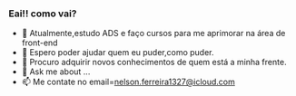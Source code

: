 ###  Eai!! como vai?
- 🌱 Atualmente,estudo ADS e faço cursos para me aprimorar na área de front-end
- 👯  Espero poder ajudar quem eu puder,como puder.
- 🤔 Procuro adquirir novos conhecimentos de quem  está a minha frente.
- 💬 Ask me about ...
- 📫 Me contate  no email=nelson.ferreira1327@icloud.com
